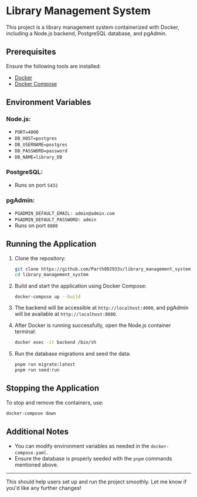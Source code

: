 # Library Management System

This project is a library management system containerized with Docker, including a Node.js backend, PostgreSQL database, and pgAdmin.

## Prerequisites

Ensure the following tools are installed:
- [Docker](https://www.docker.com/get-started)
- [Docker Compose](https://docs.docker.com/compose/install/)

## Environment Variables

### Node.js:
- `PORT=4000`
- `DB_HOST=postgres`
- `DB_USERNAME=postgres`
- `DB_PASSWORD=password`
- `DB_NAME=library_DB`

### PostgreSQL:
- Runs on port `5432`

### pgAdmin:
- `PGADMIN_DEFAULT_EMAIL: admin@admin.com`
- `PGADMIN_DEFAULT_PASSWORD: admin`
- Runs on port `8080`

## Running the Application

1. Clone the repository:
   ```bash
   git clone https://github.com/Parth002933v/library_management_system.git
   cd library_management_system
   ```

2. Build and start the application using Docker Compose:
   ```bash
   docker-compose up --build
   ```

3. The backend will be accessible at `http://localhost:4000`, and pgAdmin will be available at `http://localhost:8080`.

4. After Docker is running successfully, open the Node.js container terminal:
   ```bash
   docker exec -it backend /bin/sh
   ```

5. Run the database migrations and seed the data:
   ```bash
   pnpm run migrate:latest
   pnpm run seed:run
   ```

## Stopping the Application

To stop and remove the containers, use:
```bash
docker-compose down
```

## Additional Notes

- You can modify environment variables as needed in the `docker-compose.yaml`.
- Ensure the database is properly seeded with the `pnpm` commands mentioned above.

---

This should help users set up and run the project smoothly. Let me know if you'd like any further changes!

